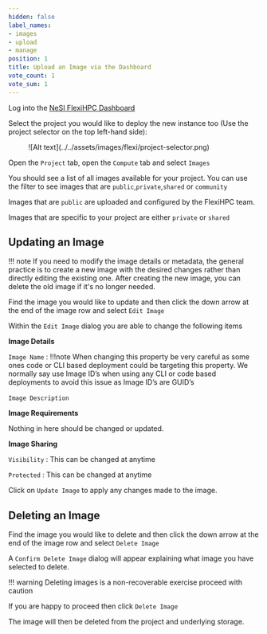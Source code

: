 ```yaml
---
hidden: false
label_names:
- images
- upload
- manage
position: 1
title: Upload an Image via the Dashboard
vote_count: 1
vote_sum: 1
---
```


Log into the [NeSI FlexiHPC Dashboard](https://dashboard.cloud.nesi.org.nz/)

Select the project you would like to deploy the new instance too (Use the project selector on the top left-hand side):

<figure markdown>
  ![Alt text](../../assets/images/flexi/project-selector.png)
</figure>

Open the `Project` tab, open the `Compute` tab and select `Images`

You should see a list of all images available for your project. You can use the filter to see images that are `public`,`private`,`shared` or `community`

Images that are `public` are uploaded and configured by the FlexiHPC team.

Images that are specific to your project are either `private` or `shared`

## Updating an Image

!!! note
    If you need to modify the image details or metadata, the general practice is to create a new image with the desired changes rather than directly editing the existing one. After creating the new image, you can delete the old image if it's no longer needed.

Find the image you would like to update and then click the down arrow at the end of the image row and select `Edit Image`

Within the `Edit Image` dialog you are able to change the following items

**Image Details**

`Image Name`
:   !!!note
        When changing this property be very careful as some ones code or CLI based deployment could be targeting this property. We normally say use Image ID’s when using any CLI or code based deployments to avoid this issue as Image ID’s are GUID’s

`Image Description`

**Image Requirements**

Nothing in here should be changed or updated.

**Image Sharing**

`Visibility`
:   This can be changed at anytime

`Protected`
:   This can be changed at anytime

Click on `Update Image` to apply any changes made to the image.

## Deleting an Image

Find the image you would like to delete and then click the down arrow at the end of the image row and select `Delete Image`

A `Confirm Delete Image` dialog will appear explaining what image you have selected to delete.

!!! warning
    Deleting images is a non-recoverable exercise proceed with caution

If you are happy to proceed then click `Delete Image`

The image will then be deleted from the project and underlying storage.